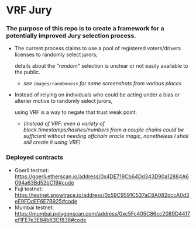 # VRF Jury

### The purpose of this repo is to create a framework for a potentially **improved Jury selection process.**

- The current process claims to use a pool of registered voters/drivers licenses to randomly select jurors;

  details about the _"random"_ selection is unclear or not easily available to the public.

  - _see `images/randomness` for some screenshots from various places_

- Instead of relying on individuals who could be acting under a bias or alterier motive to randomly select jurors,

  using VRF is a way to negate that trust weak point.

  - _(instead of VRF: even a variety of block.timestamps/hashes/numbers from a couple chains could be sufficient without needing offchain oracle magic, nonetheless I shall still create it using VRF)_

### Deployed contracts

- Goerli testnet: https://goerli.etherscan.io/address/0x4DE719Cb64Dd343D90a12884A6094a63Bd52bC19#code
- Fuji testnet: https://testnet.snowtrace.io/address/0x59C9591C537aC8A082dccA0d3eE9FDdEF6E7B925#code
- Mumbai testnet: https://mumbai.polygonscan.com/address/0xc5Fc405C86cc2089D4417ef1FE7e3E84b63Cf838#code
